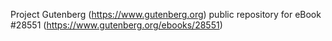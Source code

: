 Project Gutenberg (https://www.gutenberg.org) public repository for eBook #28551 (https://www.gutenberg.org/ebooks/28551)
